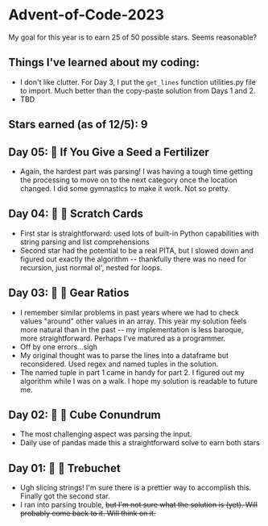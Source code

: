 # Advent-of-Code-2023

My goal for this year is to earn 25 of 50 possible stars. Seems reasonable? 

## Things I've learned about my coding:
* I don't like clutter. For Day 3, I put the `get_lines` function utilities.py file to import. Much better than the copy-paste solution from Days 1 and 2.
* TBD

## Stars earned (as of 12/5): 9

## Day 05: 🌟 If You Give a Seed a Fertilizer
* Again, the hardest part was parsing! I was having a tough time getting the processing to move on to the next category once the location changed. I did some gymnastics to make it work. Not so pretty.

## Day 04: 🌟 🌟 Scratch Cards
* First star is straightforward: used lots of built-in Python capabilities with string parsing and list comprehensions
* Second star had the potential to be a real PITA, but I slowed down and figured out exactly the algorithm -- thankfully there was no need for recursion, just normal ol', nested for loops.

## Day 03: 🌟 🌟 Gear Ratios
* I remember similar problems in past years where we had to check values "around" other values in an array. This year my solution feels more natural than in the past -- my implementation is less baroque, more straightforward. Perhaps I've matured as a programmer.
* Off by one errors...sigh
* My original thought was to parse the lines into a dataframe but reconsidered. Used regex and named tuples in the solution.
* The named tuple in part 1 came in handy for part 2. I figured out my algorithm while I was on a walk. I hope my solution is readable to future me.

## Day 02: 🌟 🌟 Cube Conundrum

* The most challenging aspect was parsing the input.
* Daily use of pandas made this a straightforward solve to earn both stars

## Day 01: 🌟 🌟 Trebuchet

* Ugh slicing strings! I'm sure there is a prettier way to accomplish this. Finally got the second star. 
* I ran into parsing trouble, ~~but I'm not sure what the solution is (yet). Will probably come back to it. Will think on it.~~


